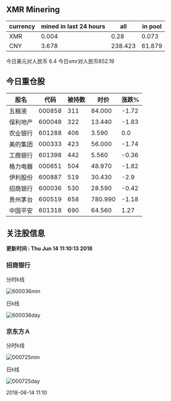 ## XMR Minering

|currency|mined in last 24 hours|all|in pool|
|---|---|---|---|
|XMR|0.004|0.28|0.073|
|CNY|3.678|238.423|61.879|

今日美元对人民币 6.4	今日xmr对人民币852.19


## 今日重仓股 

|股名|代码|被持数|时价|涨跌%|
|---|---|---|---|---|
|五粮液|000858|311|84.000|-1.72|
|保利地产|600048|322|13.440|-1.83|
|农业银行|601288|406|3.590|0.0|
|美的集团|000333|423|56.000|-1.74|
|工商银行|601398|442|5.560|-0.36|
|格力电器|000651|504|48.970|-1.82|
|伊利股份|600887|519|30.430|-2.9|
|招商银行|600036|530|28.590|-0.42|
|贵州茅台|600519|658|780.990|-1.18|
|中国平安|601318|690|64.560|1.27|

## 关注股信息
**更新时间 : Thu Jun 14 11:10:13 2018**
### 招商银行 
分时k线

![600036min](http://image.sinajs.cn/newchart/min/n/sh600036.gif)

日k线

![600036day](http://image.sinajs.cn/newchart/daily/n/sh600036.gif)

### 京东方Ａ 
分时k线

![000725min](http://image.sinajs.cn/newchart/min/n/sz000725.gif)

日k线

![000725day](http://image.sinajs.cn/newchart/daily/n/sz000725.gif)

2018-06-14 11:10